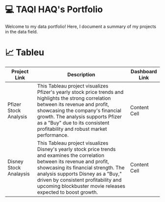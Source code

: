 # 💻 TAQI HAQ's Portfolio
Welcome to my data portfolio! Here, I document a summary of my projects in the data field.

# 📈 Tableu
| Project Link  | Description |Dashboard Link |
| ------------- | ------------- |------------- |
| Pfizer Stock Analysis  | This Tableau project visualizes Pfizer's yearly stock price trends and highlights the strong correlation between its revenue and profit, showcasing the company's financial growth. The analysis supports Pfizer as a "Buy" due to its consistent profitability and robust market performance.|Content Cell  |
| Disney Stock Analaysis  | This Tableau project visualizes Disney's yearly stock price trends and examines the correlation between its revenue and profit, showcasing its financial strength. The analysis supports Disney as a "Buy," driven by consistent profitability and upcoming blockbuster movie releases expected to boost growth. |Content Cell  |
